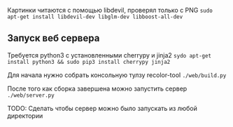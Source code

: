 Картинки читаются с помощью libdevil, проверял только с PNG
`sudo apt-get install libdevil-dev libglm-dev libboost-all-dev`


Запуск веб сервера
---------------------------

Требуется python3 с установленными cherrypy и jinja2
`sydo apt-get install python3 && sudo pip3 install cherrypy jinja2`

Для начала нужно собрать консольную тулзу recolor-tool
`./web/build.py`

После того как сборка завершена можно запустить сервер
`./web/server.py`

TODO: Сделать чтобы сервер можно было запускать из любой директории
